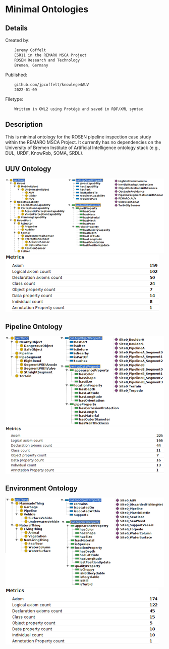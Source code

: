 # Minimal Ontologies

## Details

Created by:
```
    Jeremy Coffelt
    ESR11 in the REMARO MSCA Project
    ROSEN Research and Technology
    Bremen, Germany
```

Published:
```
    github.com/jpcoffelt/knowlege4AUV
    2022-01-09
```

Filetype:
```
    Written in OWL2 using Protégé and saved in RDF/XML syntax
```

## Description

This is minimal ontology for the ROSEN pipeline inspection case study within the REMARO MSCA Project. It currently has no dependencies on the University of Bremen Institute of Artificial Intelligence ontology stack (e.g., DUL, URDF, KnowRob, SOMA, SRDL).

## UUV Ontology
![UUV Ontology](https://github.com/jpcoffelt/knowledge4AUV/blob/main/ontologies/mine/standalone/imgs/uuv_ontology.png)
![UUV Metrics](https://github.com/jpcoffelt/knowledge4AUV/blob/main/ontologies/mine/standalone/imgs/uuv_metrics.png)

## Pipeline Ontology
![Pipeline Ontology](https://github.com/jpcoffelt/knowledge4AUV/blob/main/ontologies/mine/standalone/imgs/pipeline_ontology.png)
![Pipeline Metrics](https://github.com/jpcoffelt/knowledge4AUV/blob/main/ontologies/mine/standalone/imgs/pipeline_metrics.png)

## Environment Ontology
![Environment Ontology](https://github.com/jpcoffelt/knowledge4AUV/blob/main/ontologies/mine/standalone/imgs/environment_ontology.png)
![Environment Metrics](https://github.com/jpcoffelt/knowledge4AUV/blob/main/ontologies/mine/standalone/imgs/environment_metrics.png)
